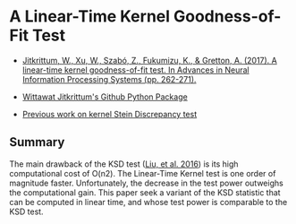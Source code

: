 # A Linear-Time Kernel Goodness-of-Fit Test

- [Jitkrittum, W., Xu, W., Szabó, Z., Fukumizu, K., & Gretton, A. (2017). A linear-time kernel goodness-of-fit test. In Advances in Neural Information Processing Systems (pp. 262-271).](http://papers.nips.cc/paper/6630-a-linear-time-kernel-goodness-of-fit-test.pdf)

- [Wittawat Jitkrittum's Github Python Package](https://github.com/wittawatj/kernel-gof)

- [Previous work on kernel Stein Discrepancy test](./KSD_test.html)

## Summary

The main drawback of the KSD test ([Liu, et al. 2016](https://arxiv.org/pdf/1602.03253.pdf)) is its high computational cost of O(n2). The Linear-Time Kernel test is one order of magnitude faster. Unfortunately, the decrease in the test power outweighs the computational gain. This paper seek a variant of the KSD statistic that can be computed in linear time, and whose test power is comparable to the KSD test.
